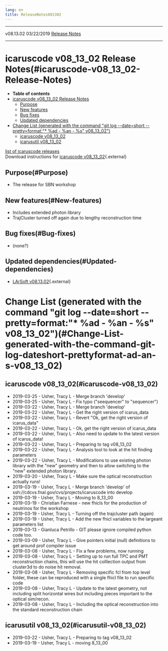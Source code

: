 ```yaml
---
lang: en
title: ReleaseNotes081302
---
```


  ----------- ------------ -- -- ------------------------------------------------------
  v08.13.02   03/22/2019         [Release Notes](ReleaseNotes081302.html)
  ----------- ------------ -- -- ------------------------------------------------------



icaruscode v08\_13\_02 Release Notes(#icaruscode-v08_13_02-Release-Notes)
==========================================================================================

-   **Table of contents**
-   [icaruscode v08\_13\_02 Release
    Notes](#icaruscode-v08_13_02-Release-Notes)
    -   [Purpose](#Purpose)
    -   [New features](#New-features)
    -   [Bug fixes](#Bug-fixes)
    -   [Updated dependencies](#Updated-dependencies)
-   [Change List (generated with the command \"git log \--date=short
    \--pretty=format:\"\* %ad - %an - %s\"
    v08\_13\_02\")](#Change-List-generated-with-the-command-git-log-dateshort-prettyformat-ad-an-s-v08_13_02)
    -   [icaruscode v08\_13\_02](#icaruscode-v08_13_02)
    -   [icarusutil v08\_13\_02](#icarusutil-v08_13_02)

[list of icaruscode
releases](List_of_ICARUS_code_releases.html)\
Download instructions for [icaruscode
v08\_13\_02](http://scisoft.fnal.gov/scisoft/bundles/sbnd/v08_13_02/icaruscode-v08_13_02.html){.external}



Purpose(#Purpose)
----------------------------------

-   The release for SBN workshop



New features(#New-features)
--------------------------------------------

-   Includes extended photon library
-   TrajCluster turned off again due to lengthy reconstruction time



Bug fixes(#Bug-fixes)
--------------------------------------

-   (none?)



Updated dependencies(#Updated-dependencies)
------------------------------------------------------------

-   [LArSoft
    v08.13.02](https://cdcvs.fnal.gov/redmine/projects/larsoft/wiki/ReleaseNotes081302){.external}



Change List (generated with the command \"git log \--date=short \--pretty=format:\"\* %ad - %an - %s\" v08\_13\_02\")(#Change-List-generated-with-the-command-git-log-dateshort-prettyformat-ad-an-s-v08_13_02)
================================================================================================================================================================================================================================



icaruscode v08\_13\_02(#icaruscode-v08_13_02)
--------------------------------------------------------------

-   2019-03-25 - Usher, Tracy L - Merge branch \'develop\'
-   2019-03-25 - Usher, Tracy L - Fix typo (\"seequencer\" to
    \"sequencer\")
-   2019-03-22 - Usher, Tracy L - Merge branch \'develop\'
-   2019-03-22 - Usher, Tracy L - Get the right version of icarus\_data
-   2019-03-22 - Usher, Tracy L - Revert \"Ok, get the right version of
    icarus\_data\"
-   2019-03-22 - Usher, Tracy L - Ok, get the right version of
    icarus\_data
-   2019-03-22 - Usher, Tracy L - Also need to update to the latest
    version of icarus\_data!
-   2019-03-22 - Usher, Tracy L - Preparing to tag v08\_13\_02
-   2019-03-22 - Usher, Tracy L - Analysis tool to look at the hit
    finding parameters
-   2019-03-22 - Usher, Tracy L - Modifications to use existing photon
    library with the \"new\" geometry and then to allow switching to the
    \"new\" extended photon library.
-   2019-03-20 - Usher, Tracy L - Make sure the optical reconstruction
    actually runs!
-   2019-03-19 - Usher, Tracy L - Merge branch \'develop\' of
    ssh://cdcvs.fnal.gov/cvs/projects/icaruscode into develop
-   2019-03-19 - Usher, Tracy L - Moving to 8\_13\_00
-   2019-03-19 - Christian Farnese - new fhicls for the production of
    neutrinos for the workshop
-   2019-03-19 - Usher, Tracy L - Turning off the trajcluster path
    (again)
-   2019-03-19 - Usher, Tracy L - Add the new fhicl variables to the
    largeant parameters list
-   2019-03-13 - Gianluca Petrillo - GIT please ignore compiled python
    code too.
-   2019-03-09 - Usher, Tracy L - Give pointers initial (null)
    definitions to get around prof compiler issue
-   2019-03-08 - Usher, Tracy L - Fix a few problems, now running
-   2019-03-08 - Usher, Tracy L - Setting up to run full TPC and PMT
    reconstruction chains, this will use the hit colllection output from
    cluster3d to do noise hit removal.
-   2019-03-08 - Usher, Tracy L - Removing specific fcl from top level
    folder, these can be reproduced with a single fhicl file to run
    specific code
-   2019-03-08 - Usher, Tracy L - Update to the latest geometry, not
    including split horizontal wires but including pieces important to
    the optical sim/recon.
-   2019-03-08 - Usher, Tracy L - Including the optical reconstruction
    into the standard reconstruction chain



icarusutil v08\_13\_02(#icarusutil-v08_13_02)
--------------------------------------------------------------

-   2019-03-22 - Usher, Tracy L - Preparing to tag v08\_13\_02
-   2019-03-19 - Usher, Tracy L - moving 8\_13\_00
